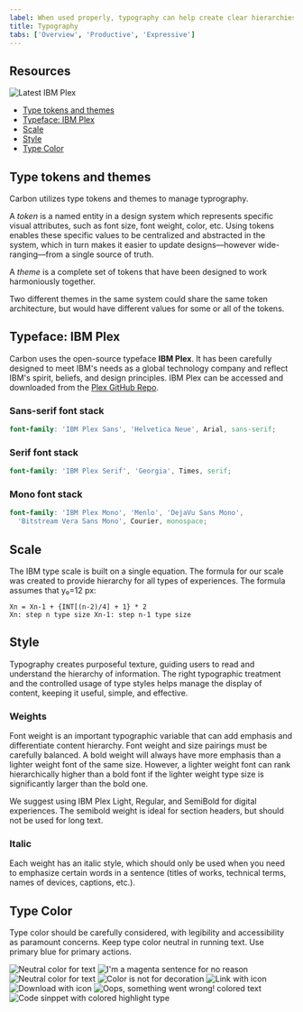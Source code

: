 ```yaml
---
label: When used properly, typography can help create clear hierarchies, organize information, and guide users through the product or experience.
title: Typography
tabs: ['Overview', 'Productive', 'Expressive']
---
```




## Resources

<grid-wrapper col_lg="8" flex="true" bleed="true">
<clickable-tile
    title="Get the Latest IBM Plex™ download on GitHub"
    href="https://github.com/IBM/plex/releases/latest"
    type="resource"
    >
    <img src="images/github-icon.png" alt="Latest IBM Plex" />
</clickable-tile>
<clickable-tile
    title="Visit the IBM Plex™ website to learn more"
    href="https://www.ibm.com/plex/"
    type="resource"
    >
</clickable-tile>
</grid-wrapper>

<anchor-links>
<ul>
    <li><a href="#type-tokens-and-themes">Type tokens and themes</a></li>
    <li><a href="#typeface-ibm-plex">Typeface: IBM Plex</a></li>
    <li><a href="#scale">Scale</a></li>
    <li><a href="#style">Style</a></li>
    <li><a href="#type-color">Type Color</a></li>
</ul>
</anchor-links>

## Type tokens and themes

Carbon utilizes type tokens and themes to manage typrography.

A _token_ is a named entity in a design system which represents specific visual attributes, such as font size, font weight, color, etc. Using tokens enables these specific values to be centralized and abstracted in the system, which in turn makes it easier to update designs—however wide-ranging—from a single source of truth.

A _theme_ is a complete set of tokens that have been designed to work harmoniously together.

Two different themes in the same system could share the same token architecture, but would have different values for some or all of the tokens.

## Typeface: IBM Plex

Carbon uses the open-source typeface **IBM Plex**. It has been carefully designed to meet IBM's needs as a global technology company and reflect IBM's spirit, beliefs, and design principles. IBM Plex can be accessed and downloaded from the [Plex GitHub Repo](https://github.com/ibm/plex).

<type-weight type="types"></type-weight>

### Sans-serif font stack

```scss
font-family: 'IBM Plex Sans', 'Helvetica Neue', Arial, sans-serif;
```

### Serif font stack

```scss
font-family: 'IBM Plex Serif', 'Georgia', Times, serif;
```

### Mono font stack

```scss
font-family: 'IBM Plex Mono', 'Menlo', 'DejaVu Sans Mono',
  'Bitstream Vera Sans Mono', Courier, monospace;
```

## Scale

The IBM type scale is built on a single equation. The formula for our scale was created to provide hierarchy for all types of experiences. The formula assumes that y₀=12 px:

<type-scale-table></type-scale-table>

```
Xn = Xn-1 + {INT[(n-2)/4] + 1} * 2
Xn: step n type size Xn-1: step n-1 type size
```

## Style

Typography creates purposeful texture, guiding users to read and understand the hierarchy of information. The right typographic treatment and the controlled usage of type styles helps manage the display of content, keeping it useful, simple, and effective.

### Weights

Font weight is an important typographic variable that can add emphasis and differentiate content hierarchy. Font weight and size pairings must be carefully balanced. A bold weight will always have more emphasis than a lighter weight font of the same size. However, a lighter weight font can rank hierarchically higher than a bold font if the lighter weight type size is significantly larger than the bold one.

We suggest using IBM Plex Light, Regular, and SemiBold for digital experiences. The semibold weight is ideal for section headers, but should not be used for long text.

<type-weight></type-weight>

### Italic

Each weight has an italic style, which should only be used when you need to emphasize certain words in a sentence (titles of works, technical terms, names of devices, captions, etc.).

<type-weight type="italic"></type-weight>

## Type Color

Type color should be carefully considered, with legibility and accessibility as paramount concerns. Keep type color neutral in running text. Use primary blue for primary actions.

<grid-wrapper col_lg="8" flex="true">
    <do-dont-example correct=true>
        <img src="images/Typography_overview_Type-color-1.svg" alt="Neutral color for text">    
    </do-dont-example>
    <do-dont-example>
        <img src="images/Typography_overview_Type-color-2.svg" alt="I'm a magenta sentence for no reason">    
    </do-dont-example>
</grid-wrapper>
<grid-wrapper col_lg="8" flex="true">
    <do-dont-example correct=true dark="true">
        <img src="images/Typography_overview_Type-color-3.svg" alt="Neutral color for text">    
    </do-dont-example>
    <do-dont-example dark="true">
        <img src="images/Typography_overview_Type-color-4.svg" alt="Color is not for decoration">
    </do-dont-example>
</grid-wrapper>
<grid-wrapper col_lg="8" flex="true">
    <do-dont-example correct=true" label="Core blue colors are used for text links and primary actions">
        <img src="images/Typography_overview_Type-color-5.svg" alt="Link with icon">
    </do-dont-example>
    <do-dont-example correct=true" label="Secondary actions use Gray 100 and icons">
        <img src="images/Typography_overview_Type-color-6.svg" alt="Download with icon">
    </do-dont-example>
</grid-wrapper>
<grid-wrapper col_lg="8" flex="true">
    <do-dont-example correct=true label="Other use cases for colored type are code snippets, warnings, alerts, etc.">
        <img src="images/Typography_overview_Type-color-7.svg" alt="Oops, something went wrong! colored text">
    </do-dont-example>
    <do-dont-example correct=true>
        <img src="images/Typography_overview_Type-color-8.svg" alt="Code sinppet with colored highlight type">
    </do-dont-example>
</grid-wrapper>
